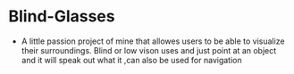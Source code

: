 # Blind-Glasses
- A little passion project of mine that allowes users to be able to visualize their surroundings. Blind or low vison uses and just point at an object and it will speak out what it ,can also be used for navigation

